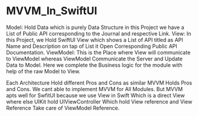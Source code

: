 # MVVM_In_SwiftUI

Model: Hold Data which is purely Data Structure in this Project we have a List of Public API corresponding to the Journal and respective Link.
View: In this Project, we Hold SwiftUI View which shows a List of API titled as API Name and Description on tap of List it Open Corresponding Public API Documentation.
ViewModel: This is the Place where View will communicate to ViewModel whereas ViewModel Communicate the Server and Update Data to Model. Here we complete the Business logic for the module with help of the raw Model to View.

Each Architecture Hold different Pros and Cons as similar MVVM Holds Pros and Cons. We cant able to implement MVVM for All Modules. But MVVM apts well for SwfitUI because we use View in Swift Which is a direct View where else UIKit hold UIViewController Which hold View reference and View Reference Take care of ViewModel Reference.
